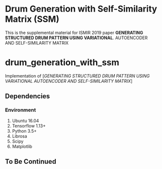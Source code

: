 Drum Generation with Self-Similarity Matrix (SSM)
==================

This is the supplemental material for ISMIR 2019 paper **GENERATING STRUCTURED DRUM PATTERN USING VARIATIONAL**.
AUTOENCODER AND SELF-SIMILARITY MATRIX

# drum_generation_with_ssm
Implementation of [*GENERATING STRUCTURED DRUM PATTERN USING VARIATIONAL AUTOENCODER AND SELF-SIMILARITY MATRIX*]


## Dependencies
### Environment
1. Ubuntu 16.04
2. Tensorflow 1.13+
3. Python 3.5+  
4. Librosa
5. Scipy
6. Matplotlib  

## To Be Continued